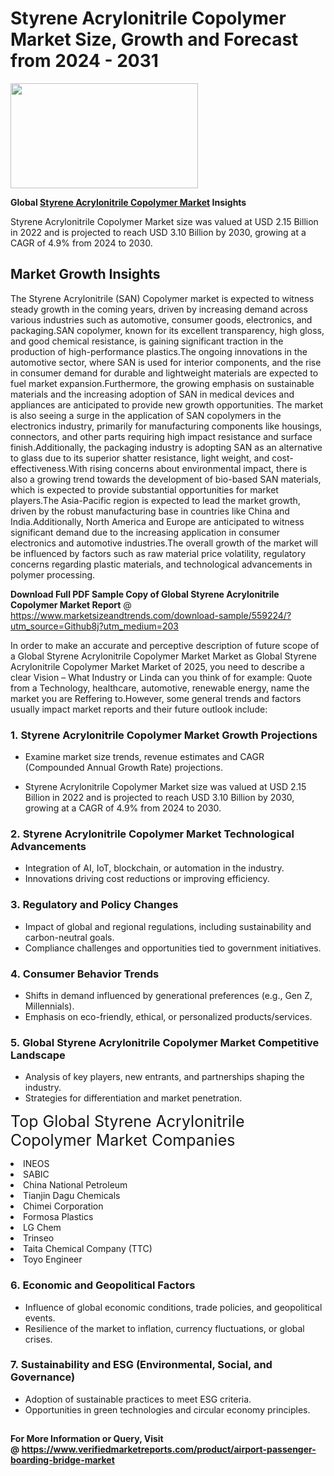 <H1>Styrene Acrylonitrile Copolymer Market Size, Growth and Forecast from 2024 - 2031</H1><img class="aligncenter size-medium wp-image-584254" src="https://thirdeyenews.in/wp-content/uploads/2024/09/Global-Market-Research-300x168.jpeg" alt="" width="300" height="168" /><p><strong>Global&nbsp;<a href="https://www.marketsizeandtrends.com/download-sample/559224/?utm_source=Github8j?utm_medium=203">Styrene Acrylonitrile Copolymer Market</a> Insights</strong></p><p>Styrene Acrylonitrile Copolymer Market size was valued at USD 2.15 Billion in 2022 and is projected to reach USD 3.10 Billion by 2030, growing at a CAGR of 4.9% from 2024 to 2030.</p><p><h2>Market Growth Insights</h2> The Styrene Acrylonitrile (SAN) Copolymer market is expected to witness steady growth in the coming years, driven by increasing demand across various industries such as automotive, consumer goods, electronics, and packaging.SAN copolymer, known for its excellent transparency, high gloss, and good chemical resistance, is gaining significant traction in the production of high-performance plastics.The ongoing innovations in the automotive sector, where SAN is used for interior components, and the rise in consumer demand for durable and lightweight materials are expected to fuel market expansion.Furthermore, the growing emphasis on sustainable materials and the increasing adoption of SAN in medical devices and appliances are anticipated to provide new growth opportunities. The market is also seeing a surge in the application of SAN copolymers in the electronics industry, primarily for manufacturing components like housings, connectors, and other parts requiring high impact resistance and surface finish.Additionally, the packaging industry is adopting SAN as an alternative to glass due to its superior shatter resistance, light weight, and cost-effectiveness.With rising concerns about environmental impact, there is also a growing trend towards the development of bio-based SAN materials, which is expected to provide substantial opportunities for market players.The Asia-Pacific region is expected to lead the market growth, driven by the robust manufacturing base in countries like China and India.Additionally, North America and Europe are anticipated to witness significant demand due to the increasing application in consumer electronics and automotive industries.The overall growth of the market will be influenced by factors such as raw material price volatility, regulatory concerns regarding plastic materials, and technological advancements in polymer processing.</p><p><span class=""><strong>Download Full PDF Sample Copy of Global Styrene Acrylonitrile Copolymer Market Report</strong> @ <a href="https://www.marketsizeandtrends.com/download-sample/559224/?utm_source=Github8j?utm_medium=203" target="_blank">https://www.marketsizeandtrends.com/download-sample/559224/?utm_source=Github8j?utm_medium=203</a></span></p><p>In order to make an accurate and perceptive description of future scope of a Global&nbsp;Styrene Acrylonitrile Copolymer Market Market as Global&nbsp;Styrene Acrylonitrile Copolymer Market Market of 2025, you need to describe a clear Vision &ndash; What Industry or Linda can you think of for example: Quote from a Technology, healthcare, automotive, renewable energy, name the market you are Reffering to.However, some general trends and factors usually impact market reports and their future outlook include:</p><h3>1.&nbsp;<strong>Styrene Acrylonitrile Copolymer Market Growth Projections</strong></h3><ul><li>Examine market size trends, revenue estimates and CAGR (Compounded Annual Growth Rate) projections.</li><li><p>Styrene Acrylonitrile Copolymer Market size was valued at USD 2.15 Billion in 2022 and is projected to reach USD 3.10 Billion by 2030, growing at a CAGR of 4.9% from 2024 to 2030.</p></li></ul><h3>2.&nbsp;<strong>Styrene Acrylonitrile Copolymer Market Technological Advancements</strong></h3><ul><li>Integration of AI, IoT, blockchain, or automation in the industry.</li><li>Innovations driving cost reductions or improving efficiency.</li></ul><h3>3.&nbsp;<strong>Regulatory and Policy Changes</strong></h3><ul><li>Impact of global and regional regulations, including sustainability and carbon-neutral goals.</li><li>Compliance challenges and opportunities tied to government initiatives.</li></ul><h3>4.&nbsp;<strong>Consumer Behavior Trends</strong></h3><ul><li>Shifts in demand influenced by generational preferences (e.g., Gen Z, Millennials).</li><li>Emphasis on eco-friendly, ethical, or personalized products/services.</li></ul><h3>5.&nbsp;<strong>Global Styrene Acrylonitrile Copolymer Market Competitive Landscape</strong></h3><ul><li>Analysis of key players, new entrants, and partnerships shaping the industry.</li><li>Strategies for differentiation and market penetration.</li></ul><p data-pm-slice="1 1 []"><span style="color: inherit; font-family: inherit; font-size: 25px;">Top Global Styrene Acrylonitrile Copolymer Market Companies</span></p><div class="" data-test-id=""><p><li>INEOS</li><li> SABIC</li><li> China National Petroleum</li><li> Tianjin Dagu Chemicals</li><li> Chimei Corporation</li><li> Formosa Plastics</li><li> LG Chem</li><li> Trinseo</li><li> Taita Chemical Company (TTC)</li><li> Toyo Engineer</li></p></div><h3>6.&nbsp;<strong>Economic and Geopolitical Factors</strong></h3><ul><li>Influence of global economic conditions, trade policies, and geopolitical events.</li><li>Resilience of the market to inflation, currency fluctuations, or global crises.</li></ul><h3>7.&nbsp;<strong>Sustainability and ESG (Environmental, Social, and Governance)</strong></h3><ul><li>Adoption of sustainable practices to meet ESG criteria.</li><li>Opportunities in green technologies and circular economy principles.</li></ul><h2><strong style="font-size: 14px;">For More Information or Query, Visit @&nbsp;</strong><a style="background-color: #ffffff; font-size: 14px;" href="https://www.marketsizeandtrends.com/report/styrene-acrylonitrile-copolymer-market/" target="_blank">https://www.verifiedmarketreports.com/product/airport-passenger-boarding-bridge-market</a></h2>